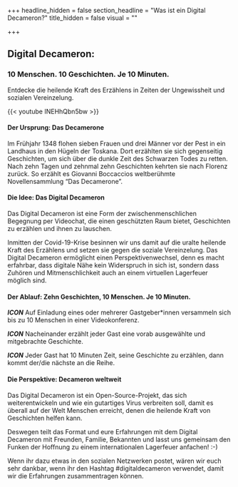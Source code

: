 +++
headline_hidden = false
section_headline = "Was ist ein Digital Decameron?"
title_hidden = false
visual = ""

+++
## Digital Decameron:

### 10 Menschen. 10 Geschichten. Je 10 Minuten.

Entdecke die heilende Kraft des Erzählens in Zeiten der Ungewissheit und sozialen Vereinzelung.

{{< youtube INEHhQbn5bw >}}

#### Der Ursprung: Das Decamerone

Im Frühjahr 1348 flohen sieben Frauen und drei Männer vor der Pest in ein Landhaus in den Hügeln der Toskana. Dort erzählten sie sich gegenseitig Geschichten, um sich über die dunkle Zeit des Schwarzen Todes zu retten. Nach zehn Tagen und zehnmal zehn Geschichten kehrten sie nach Florenz zurück. So erzählt es Giovanni Boccaccios weltberühmte Novellensammlung “Das Decamerone”.

#### Die Idee: Das Digital Decameron

Das Digital Decameron ist eine Form der zwischenmenschlichen Begegnung per Videochat, die einen geschützten Raum bietet, Geschichten zu erzählen und ihnen zu lauschen.

Inmitten der Covid-19-Krise besinnen wir uns damit auf die uralte heilende Kraft des Erzählens und setzen sie gegen die soziale Vereinzelung. Das Digital Decameron ermöglicht einen Perspektivenwechsel, denn es macht erfahrbar, dass digitale Nähe kein Widerspruch in sich ist, sondern dass Zuhören und Mitmenschlichkeit auch an einem virtuellen Lagerfeuer möglich sind.

#### Der Ablauf: Zehn Geschichten, 10 Menschen. Je 10 Minuten.

**_ICON_** Auf Einladung eines oder mehrerer Gastgeber*innen versammeln sich bis zu 10 Menschen in einer Videokonferenz.

**_ICON_** Nacheinander erzählt jeder Gast eine vorab ausgewählte und mitgebrachte Geschichte.

**_ICON_** Jeder Gast hat 10 Minuten Zeit, seine Geschichte zu erzählen, dann kommt der/die nächste an die Reihe.

#### Die Perspektive: Decameron weltweit

Das Digital Decameron ist ein Open-Source-Projekt, das sich weiterentwickeln und wie ein gutartiges Virus verbreiten soll, damit es überall auf der Welt Menschen erreicht, denen die heilende Kraft von Geschichten helfen kann.

Deswegen teilt das Format und eure Erfahrungen mit dem Digital Decameron mit Freunden, Familie, Bekannten und lasst uns gemeinsam den Funken der Hoffnung zu einem internationalen Lagerfeuer anfachen! :-)

Wenn ihr dazu etwas in den sozialen Netzwerken postet, wären wir euch sehr dankbar, wenn ihr den Hashtag #digitaldecameron verwendet, damit wir die Erfahrungen zusammentragen können.
